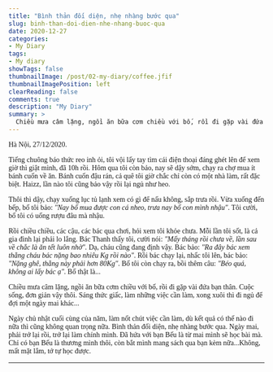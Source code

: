 ```yaml
---
title: "Bình thản đối diện, nhẹ nhàng bước qua"
slug: binh-than-doi-dien-nhe-nhang-buoc-qua
date: 2020-12-27
categories:
- My Diary
tags:
- My diary
showTags: false
thumbnailImage: /post/02-my-diary/coffee.jfif
thumbnailImagePosition: left
clearReading: false	
comments: true
description: "My Diary"
summary: >
  Chiều mưa câm lặng, ngồi ăn bữa cơm chiều với bố, rồi đi gặp vài đứa bạn thân. Cuộc sống, đơn giản vậy thôi. Sáng thức giấc, làm những việc cần làm, xong xuôi thì đi ngủ để đợi một ngày mai khác...
---
```


<p style = "font-family:Lora; font-weight: 400">Hà Nội, 27/12/2020.</p>

<p style = "font-family:Lora; font-weight: 400">Tiếng chuông báo thức reo inh ỏi, tôi vội lấy tay tìm cái điện thoại đáng ghét lên để xem giờ thì giật mình, đã 10h rồi. Hôm qua tôi còn bảo, nay sẽ dậy sớm, chạy ra chợ mua ít bánh cuốn về ăn. Bánh cuốn đậu rán, cả quê tôi giờ chắc chỉ còn có một nhà làm, rất đặc biệt. Haizz, lần nào tôi cũng bảo vậy rồi lại ngủ như heo.</p>

<p style = "font-family:Lora; font-weight: 400">Thôi thì dậy, chạy xuống lục tủ lạnh xem có gì để nấu không, sắp trưa rồi. Vừa xuống đến bếp, bố tôi bảo: <i>"Nay bố mua được con cá nheo, trưa nay bố con mình nhậu"</i>. Tôi cười, bố tôi có uống rượu đâu mà nhậu.</p>

<p style = "font-family:Lora; font-weight: 400">Rồi chiều chiều, các cậu, các bác qua chơi, hỏi xem tôi khỏe chưa. Mỗi lần tôi sốt, là cả gia đình lại phải lo lắng. Bác Thanh thấy tôi, cười nói: <i>"Mấy tháng rồi chưa về, lần sau về chắc là ăn tết luôn nhờ".</i> Dạ, cháu cũng đang định vậy. Bác bảo: <i>"Ra đây bác xem thằng cháu bác nặng bao nhiêu Kg rồi nào"</i>. Rồi bác chạy lại, nhấc tôi lên, bác bảo: <i>"Nặng ghê, thằng này phải hơn 80Kg"</i>. Bố tôi còn chạy ra, bồi thêm câu: <i>"Béo quá, không ai lấy bác ạ"</i>. Bố thật là...</p>

<p style = "font-family:Lora; font-weight: 400">Chiều mưa câm lặng, ngồi ăn bữa cơm chiều với bố, rồi đi gặp vài đứa bạn thân. Cuộc sống, đơn giản vậy thôi. Sáng thức giấc, làm những việc cần làm, xong xuôi thì đi ngủ để đợi một ngày mai khác...</p>

<p style = "font-family:Lora; font-weight: 400">Ngày chủ nhật cuối cùng của năm, làm nốt chút việc cần làm, dù kết quả có thế nào đi nữa thì cũng không quan trọng nữa. Bình thản đối diện, nhẹ nhàng bước qua. Ngày mai, phải trở lại rồi, trở lại làm chính mình. Đã hứa với bạn Bếu là từ mai mình sẽ học bài mà. Chỉ có bạn Bếu là thương mình thôi, còn bắt mình mang sách qua bạn kèm nữa...Không, mất mặt lắm, tớ tự học được.</p>

---